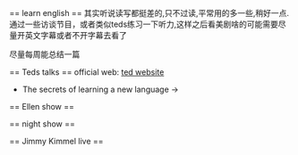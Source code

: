 == learn english ==
其实听说读写都挺差的,只不过读,平常用的多一些,稍好一点.
通过一些访谈节目，或者类似teds练习一下听力,这样之后看美剧啥的可能需要尽量开英文字幕或者不开字幕去看了

尽量每周能总结一篇

== Teds talks ==
official web: [ted website](http://TED.com)
* The secrets of learning a new language ->  

== Ellen show ==

== night show ==

== Jimmy Kimmel live ==
